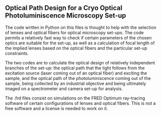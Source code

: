 ## Optical Path Design for a Cryo Optical Photoluminiscence Microscopy Set-up

The code written in Python on this files is thought to help with the selection of lenses and optical fibers for optical microscopy set-ups. The code permits a relatively fast way to check if certain parameters of the chosen optics are suitable for the set-up, 
as well as a calculation of focal length of the implied lenses based on the optical fibers and the particular set-up constraints. 

The two codes are to calculate the optical design of relatively independent branches of the set-up: the optical path that the light follows from the excitation source (laser coming out of an optical fiber) and exciting the sample, and the optical path
of the photoluminiscence coming out of the sample, being collected by an industrial objective and being ultimately imaged on a spectrometer and camera set-up for analysis.

The .frd files consist on simulations on the FRED Optimum ray-tracing software of certain configurations of lenses and optical fibers. This is not a free software and a license is needed to work on it. 


